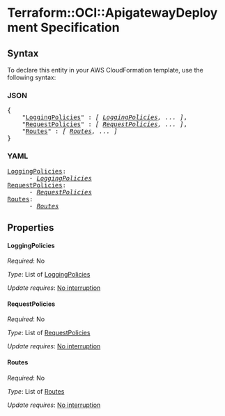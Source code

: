 # Terraform::OCI::ApigatewayDeployment Specification

## Syntax

To declare this entity in your AWS CloudFormation template, use the following syntax:

### JSON

<pre>
{
    "<a href="#loggingpolicies" title="LoggingPolicies">LoggingPolicies</a>" : <i>[ <a href="specification-loggingpolicies.md">LoggingPolicies</a>, ... ]</i>,
    "<a href="#requestpolicies" title="RequestPolicies">RequestPolicies</a>" : <i>[ <a href="specification-requestpolicies.md">RequestPolicies</a>, ... ]</i>,
    "<a href="#routes" title="Routes">Routes</a>" : <i>[ <a href="specification-routes.md">Routes</a>, ... ]</i>
}
</pre>

### YAML

<pre>
<a href="#loggingpolicies" title="LoggingPolicies">LoggingPolicies</a>: <i>
      - <a href="specification-loggingpolicies.md">LoggingPolicies</a></i>
<a href="#requestpolicies" title="RequestPolicies">RequestPolicies</a>: <i>
      - <a href="specification-requestpolicies.md">RequestPolicies</a></i>
<a href="#routes" title="Routes">Routes</a>: <i>
      - <a href="specification-routes.md">Routes</a></i>
</pre>

## Properties

#### LoggingPolicies

_Required_: No

_Type_: List of <a href="specification-loggingpolicies.md">LoggingPolicies</a>

_Update requires_: [No interruption](https://docs.aws.amazon.com/AWSCloudFormation/latest/UserGuide/using-cfn-updating-stacks-update-behaviors.html#update-no-interrupt)

#### RequestPolicies

_Required_: No

_Type_: List of <a href="specification-requestpolicies.md">RequestPolicies</a>

_Update requires_: [No interruption](https://docs.aws.amazon.com/AWSCloudFormation/latest/UserGuide/using-cfn-updating-stacks-update-behaviors.html#update-no-interrupt)

#### Routes

_Required_: No

_Type_: List of <a href="specification-routes.md">Routes</a>

_Update requires_: [No interruption](https://docs.aws.amazon.com/AWSCloudFormation/latest/UserGuide/using-cfn-updating-stacks-update-behaviors.html#update-no-interrupt)

